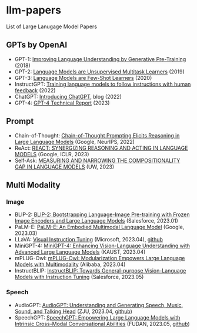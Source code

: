 # llm-papers
List of Large Lanugage Model Papers


## GPTs by OpenAI

- GPT-1: [Improving Language Understanding by Generative Pre-Training](https://cdn.openai.com/research-covers/language-unsupervised/language_understanding_paper.pdf) (2018)
- GPT-2: [Language Models are Unsupervised Multitask Learners](https://cdn.openai.com/better-language-models/language_models_are_unsupervised_multitask_learners.pdf) (2019)
- GPT-3: [Language Models are Few-Shot Learners](https://arxiv.org/pdf/2005.14165.pdf) (2020)
- InstructGPT: [Training language models to follow instructions with human feedback](https://arxiv.org/pdf/2203.02155.pdf) (2022)
- ChatGPT: [Introducing ChatGPT](https://openai.com/blog/chatgpt), blog (2022)
- GPT-4: [GPT-4 Technical Report](https://arxiv.org/pdf/2303.08774.pdf) (2023)


## Prompt

- Chain-of-Thought: [Chain-of-Thought Prompting Elicits Reasoning in Large Language Models](https://arxiv.org/pdf/2201.11903.pdf) (Google, NeurIPS, 2022)
- ReAct: [REACT: SYNERGIZING REASONING AND ACTING IN LANGUAGE MODELS](https://arxiv.org/pdf/2210.03629.pdf) (Google, ICLR, 2023)
- Self-Ask: [MEASURING AND NARROWING THE COMPOSITIONALITY GAP IN LANGUAGE MODELS](https://arxiv.org/pdf/2210.03350.pdf) (UW, 2023)


## Multi Modality

### Image

- BLIP-2: [BLIP-2: Bootstrapping Language-Image Pre-training with Frozen Image Encoders and Large Language Models](https://arxiv.org/pdf/2301.12597.pdf) (Salesforce, 2023.01)
- PaLM-E: [PaLM-E: An Embodied Multimodal Language Model](https://arxiv.org/pdf/2303.03378.pdf) (Google, 2023.03)
- LLaVA: [Visual Instruction Tuning](https://arxiv.org/pdf/2304.08485.pdf) (Microsoft, 2023.04), [github](https://github.com/haotian-liu/LLaVA)
- MiniGPT-4: [MiniGPT-4: Enhancing Vision-Language Understanding with Advanced Large Language Models](https://arxiv.org/pdf/2304.10592.pdf) (KAUST, 2023.04)
- mPLUG-Owl: [mPLUG-Owl: Modularization Empowers Large Language Models with Multimodality](https://arxiv.org/pdf/2304.14178.pdf) (Alibaba, 2023.04)
- InstructBLIP: [InstructBLIP: Towards General-purpose Vision-Language Models with Instruction Tuning](https://arxiv.org/pdf/2305.06500.pdf) (Salesforce, 2023.05)

### Speech

- AudioGPT: [AudioGPT: Understanding and Generating Speech, Music, Sound, and Talking Head](https://arxiv.org/pdf/2304.12995.pdf) (ZJU, 2023.04, [github](https://github.com/AIGC-Audio/AudioGPT))
- SpeechGPT: [SpeechGPT: Empowering Large Language Models with Intrinsic Cross-Modal Conversational Abilities](https://arxiv.org/pdf/2305.11000.pdf) (FUDAN, 2023.05, [github](https://0nutation.github.io/SpeechGPT.github.io/))

